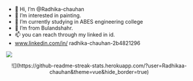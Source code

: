 - 👋 Hi, I’m @Radhika-chauhan
- 👀 I’m interested in painting.
- 🌱 I’m currently studying in ABES engineering college
- 💞️ I’m from Bulandshahr.
- 📫 you can reach through my linked in id.
- www.linkedin.com/in/
radhika-chauhan-2b4821296


  
<!---
Radhikaa-chauhan/Radhikaa-chauhan is a ✨ special ✨ repository because its `README.md` (this file) appears on your GitHub profile.
You can click the Preview link to take a look at your changes.
--->
![](https://github-profile-summary-cards.vercel.app/api/cards/profile-details?username=Radhikaa-chauhan&theme=default)
<div align="center"> ![](https://github-readme-streak-stats.herokuapp.com/?user=Radhikaa-chauhan&theme=vue&hide_border=true)</div>
